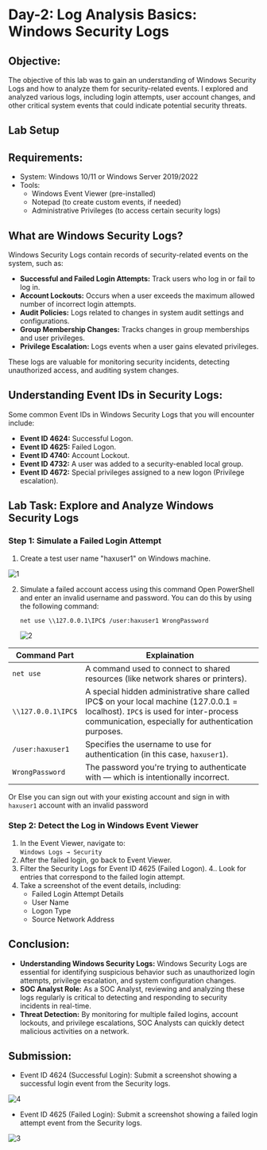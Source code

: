 # Day-2: Log Analysis Basics: Windows Security Logs

## Objective:

The objective of this lab was to gain an understanding of Windows Security Logs and how to analyze them for security-related events. I explored and analyzed various logs, including login attempts, user account changes, and other critical system events that could indicate potential security threats.

## Lab Setup

## Requirements:
- System: Windows 10/11 or Windows Server 2019/2022
- Tools:
  - Windows Event Viewer (pre-installed)
  - Notepad (to create custom events, if needed)
  - Administrative Privileges (to access certain security logs)

## What are Windows Security Logs?
Windows Security Logs contain records of security-related events on the system, such as:

- **Successful and Failed Login Attempts:** Track users who log in or fail to log in.
- **Account Lockouts:** Occurs when a user exceeds the maximum allowed number of incorrect login attempts.
- **Audit Policies:** Logs related to changes in system audit settings and configurations.
- **Group Membership Changes:** Tracks changes in group memberships and user privileges.
- **Privilege Escalation:** Logs events when a user gains elevated privileges.<br>

These logs are valuable for monitoring security incidents, detecting unauthorized access, and auditing system changes.

## Understanding Event IDs in Security Logs:
Some common Event IDs in Windows Security Logs that you will encounter include:

- **Event ID 4624:** Successful Logon.
- **Event ID 4625:** Failed Logon.
- **Event ID 4740:** Account Lockout.
- **Event ID 4732:** A user was added to a security-enabled local group.
- **Event ID 4672:** Special privileges assigned to a new logon (Privilege escalation).

## Lab Task: Explore and Analyze Windows Security Logs

### Step 1: Simulate a Failed Login Attempt

1. Create a test user name "haxuser1" on Windows machine.

![1](https://github.com/user-attachments/assets/716f6492-2fa9-43dc-a1ca-b73e38095c7b)

2. Simulate a failed account access using this command Open PowerShell and enter an invalid username and password. You can do this by using the following command:<br>

       net use \\127.0.0.1\IPC$ /user:haxuser1 WrongPassword

   ![2  ](https://github.com/user-attachments/assets/d572989c-91f8-4821-bc4e-a15a9792e19d)

| Command Part | Explaination |
| --- | --- |
| `net use` | A command used to connect to shared resources (like network shares or printers). |
| `\\127.0.0.1\IPC$` | A special hidden administrative share called IPC$ on your local machine (127.0.0.1 = localhost). `IPC$` is used for inter-process communication, especially for authentication purposes. |
| `/user:haxuser1` | Specifies the username to use for authentication (in this case, `haxuser1`). |
| `WrongPassword` | The password you're trying to authenticate with — which is intentionally incorrect. |

Or Else you can sign out with your existing account and sign in with `haxuser1` account with an invalid password

### Step 2: Detect the Log in Windows Event Viewer

1. In the Event Viewer, navigate to:<br>
   `Windows Logs → Security`
2. After the failed login, go back to Event Viewer.
3. Filter the Security Logs for Event ID 4625 (Failed Logon). 4.. Look for entries that correspond to the failed login attempt.
4. Take a screenshot of the event details, including:
    - Failed Login Attempt Details
    - User Name
    - Logon Type
    - Source Network Address

## Conclusion:
- **Understanding Windows Security Logs:** Windows Security Logs are essential for identifying suspicious behavior such as unauthorized login attempts, privilege escalation, and system configuration changes.
- **SOC Analyst Role:** As a SOC Analyst, reviewing and analyzing these logs regularly is critical to detecting and responding to security incidents in real-time.
- **Threat Detection:** By monitoring for multiple failed logins, account lockouts, and privilege escalations, SOC Analysts can quickly detect malicious activities on a network.

## Submission:
- Event ID 4624 (Successful Login): Submit a screenshot showing a successful login event from the Security logs.

![4](https://github.com/user-attachments/assets/ee760eef-e77e-4342-8ecc-fd0ab81d3430)
 
- Event ID 4625 (Failed Login): Submit a screenshot showing a failed login attempt event from the Security logs.

![3](https://github.com/user-attachments/assets/7ae869c2-421d-4ef2-b4a3-7e4510e0c4fb)







